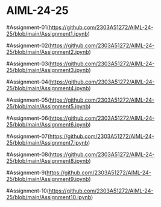 # AIML-24-25

#Assignment-01(https://github.com/2303A51272/AIML-24-25/blob/main/Assignment1.ipynb)

#Assignment-02(https://github.com/2303A51272/AIML-24-25/blob/main/Assignment2.ipynb)

#Assignment-03(https://github.com/2303A51272/AIML-24-25/blob/main/Assignment3.ipynb)

#Assignment-04(https://github.com/2303A51272/AIML-24-25/blob/main/Assignment4.ipynb)

#Assignment-05(https://github.com/2303A51272/AIML-24-25/blob/main/Assignment5.ipynb)

#Assignment-06(https://github.com/2303A51272/AIML-24-25/blob/main/Assignment6.ipynb)

#Assignment-07(https://github.com/2303A51272/AIML-24-25/blob/main/Assignment7.ipynb)

#Assignment-08(https://github.com/2303A51272/AIML-24-25/blob/main/Assignment8.ipynb)

#Assignment-9(https://github.com/2303A51272/AIML-24-25/blob/main/Assignment9.ipynb)

#Assignment-10(https://github.com/2303A51272/AIML-24-25/blob/main/Assignment10.ipynb)
